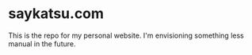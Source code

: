 # saykatsu.com

This is the repo for my personal website. I'm envisioning something less manual in the future.
